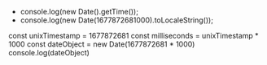 * console.log(new Date().getTime());
* console.log(new Date(1677872681000).toLocaleString());

const unixTimestamp = 1677872681
const milliseconds = unixTimestamp * 1000 
const dateObject = new Date(1677872681 * 1000)
console.log(dateObject)